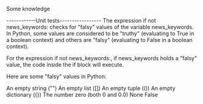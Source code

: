 Some knowledge

------------Unit tests-----------------
The expression if not news_keywords: checks for "falsy" values of the variable news_keywords. In Python, some values are considered to be "truthy" (evaluating to True in a boolean context) and others are "falsy" (evaluating to False in a boolean context).

For the expression if not news_keywords:, if news_keywords holds a "falsy" value, the code inside the if block will execute.

Here are some "falsy" values in Python:

An empty string ("")
An empty list ([])
An empty tuple (())
An empty dictionary ({})
The number zero (both 0 and 0.0)
None
False
